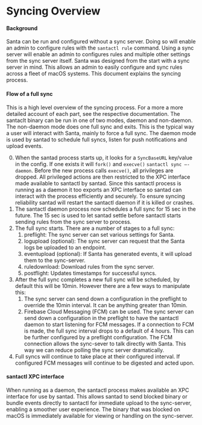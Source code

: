 # Syncing Overview

#### Background

Santa can be run and configured without a sync server. Doing so will enable an admin to configure rules with the `santactl rule` command. Using a sync server will enable an admin to configures rules and multiple other settings from the sync server itself. Santa was designed from the start with a sync server in mind. This allows an admin to easily configure and sync rules across a fleet of macOS systems. This document explains the syncing process.

#### Flow of a full sync

This is a high level overview of the syncing process. For a more a more detailed account of each part, see the respective documentation. The santaclt binary can be run in one of two modes, daemon and non-daemon. The non-daemon mode does one full sync and exits. This is the typical way a user will interact with Santa, mainly to force a full sync. The daemon mode is used by santad to schedule full syncs, listen for push notifications and upload events.

0. When the santad process starts up, it looks for a `SyncBaseURL` key/value in the config. If one exists it will `fork()` and `execve()` `santactl sync —-daemon`. Before the new process calls `execve()`, all privileges are dropped. All privileged actions are then restricted to the XPC interface made available to santactl by santad. Since this santactl process is running as a daemon it too exports an XPC interface so santad can interact with the process efficiently and securely. To ensure syncing reliability santad will restart the santactl daemon if it is killed or crashes.
1. The santactl daemon process now schedules a full sync for 15 sec in the future. The 15 sec is used to let santad settle before santactl starts sending rules from the sync server to process.
2. The full sync starts. There are a number of stages to a full sync:
   1. preflight: The sync server can set various settings for Santa.
   2. logupload (optional): The sync server can request that the Santa logs be uploaded to an endpoint.
   3. eventupload (optional): If Santa has generated events, it will upload them to the sync-server.
   4. ruledownload: Download rules from the sync server.
   5. postflight: Updates timestamps for successful syncs.
3. After the full sync completes a new full sync will be scheduled, by default this will be 10min. However there are a few ways to manipulate this:
   1. The sync server can send down a configuration in the preflight to override the 10min interval. It can be anything greater than 10min.
   2. Firebase Cloud Messaging (FCM) can be used. The sync server can send down a configuration in the preflight to have the santactl daemon to start listening for FCM messages. If a connection to FCM is made, the full sync interval drops to a default of 4 hours. This can be further configured by a preflight configuration. The FCM connection allows the sync-sever to talk directly with Santa. This way we can reduce polling the sync server dramatically.
4. Full syncs will continue to take place at their configured interval. If configured FCM messages will continue to be digested and acted upon.

#### santactl XPC interface

When running as a daemon, the santactl process makes available an XPC interface for use by santad. This allows santad to send blocked binary or bundle events directly to santactl for immediate upload to the sync-server, enabling a smoother user experience. The binary that was blocked on macOS is immediately available for viewing or handling on the sync-server.

